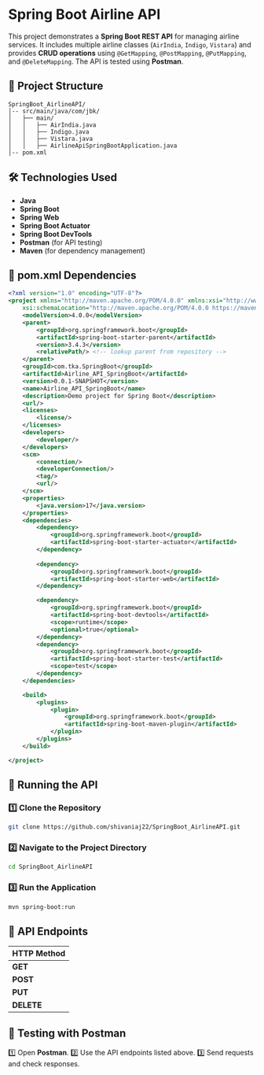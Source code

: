 # Spring Boot Airline API

This project demonstrates a **Spring Boot REST API** for managing airline services. It includes multiple airline classes (`AirIndia`, `Indigo`, `Vistara`) and provides **CRUD operations** using `@GetMapping`, `@PostMapping`, `@PutMapping`, and `@DeleteMapping`. The API is tested using **Postman**.

## 📂 Project Structure

```
SpringBoot_AirlineAPI/
│-- src/main/java/com/jbk/
│   ├── main/
│   │   ├── AirIndia.java
│   │   ├── Indigo.java
│   │   ├── Vistara.java
│   │   ├── AirlineApiSpringBootApplication.java
│-- pom.xml
```

## 🛠 Technologies Used

- **Java**
- **Spring Boot**
- **Spring Web**
- **Spring Boot Actuator**
- **Spring Boot DevTools**
- **Postman** (for API testing)
- **Maven** (for dependency management)


## 📌 pom.xml Dependencies

```xml
<?xml version="1.0" encoding="UTF-8"?>
<project xmlns="http://maven.apache.org/POM/4.0.0" xmlns:xsi="http://www.w3.org/2001/XMLSchema-instance"
	xsi:schemaLocation="http://maven.apache.org/POM/4.0.0 https://maven.apache.org/xsd/maven-4.0.0.xsd">
	<modelVersion>4.0.0</modelVersion>
	<parent>
		<groupId>org.springframework.boot</groupId>
		<artifactId>spring-boot-starter-parent</artifactId>
		<version>3.4.3</version>
		<relativePath/> <!-- lookup parent from repository -->
	</parent>
	<groupId>com.tka.SpringBoot</groupId>
	<artifactId>Airline_API_SpringBoot</artifactId>
	<version>0.0.1-SNAPSHOT</version>
	<name>Airline_API_SpringBoot</name>
	<description>Demo project for Spring Boot</description>
	<url/>
	<licenses>
		<license/>
	</licenses>
	<developers>
		<developer/>
	</developers>
	<scm>
		<connection/>
		<developerConnection/>
		<tag/>
		<url/>
	</scm>
	<properties>
		<java.version>17</java.version>
	</properties>
	<dependencies>
		<dependency>
			<groupId>org.springframework.boot</groupId>
			<artifactId>spring-boot-starter-actuator</artifactId>
		</dependency>
		
		<dependency>
			<groupId>org.springframework.boot</groupId>
			<artifactId>spring-boot-starter-web</artifactId>
		</dependency>

		<dependency>
			<groupId>org.springframework.boot</groupId>
			<artifactId>spring-boot-devtools</artifactId>
			<scope>runtime</scope>
			<optional>true</optional>
		</dependency>
		<dependency>
			<groupId>org.springframework.boot</groupId>
			<artifactId>spring-boot-starter-test</artifactId>
			<scope>test</scope>
		</dependency>
	</dependencies>

	<build>
		<plugins>
			<plugin>
				<groupId>org.springframework.boot</groupId>
				<artifactId>spring-boot-maven-plugin</artifactId>
			</plugin>
		</plugins>
	</build>

</project>

```

## 🚀 Running the API

### 1️⃣ Clone the Repository

```sh
git clone https://github.com/shivaniaj22/SpringBoot_AirlineAPI.git
```

### 2️⃣ Navigate to the Project Directory

```sh
cd SpringBoot_AirlineAPI
```

### 3️⃣ Run the Application

```sh
mvn spring-boot:run
```

## 📌 API Endpoints

| HTTP Method 
|-----------
| **GET** 
| **POST** 
| **PUT**
| **DELETE** 

## 📌 Testing with Postman

1️⃣ Open **Postman**.
2️⃣ Use the API endpoints listed above.
3️⃣ Send requests and check responses.


